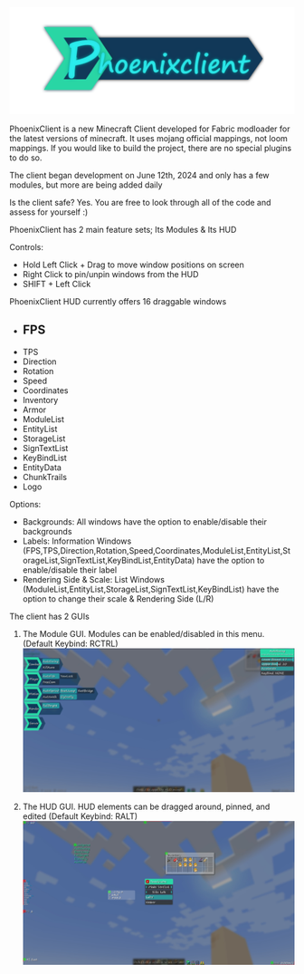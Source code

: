 ![Screenshot](pictures/Logo2.png)

PhoenixClient is a new Minecraft Client developed for Fabric modloader for the latest versions of minecraft.
It uses mojang official mappings, not loom mappings. If you would like to build the project, there are no special plugins to do so.

The client began development on June 12th, 2024 and only has a few modules, but more are being added daily

Is the client safe? Yes. You are free to look through all of the code and assess for yourself :)


PhoenixClient has 2 main feature sets; Its Modules & Its HUD

Controls:
  - Hold Left Click + Drag to move window positions on screen
  - Right Click to pin/unpin windows from the HUD
  - SHIFT + Left Click

  PhoenixClient HUD currently offers 16 draggable windows
  - FPS
    - 
  - TPS
  - Direction
  - Rotation
  - Speed
  - Coordinates
  - Inventory
  - Armor
  - ModuleList
  - EntityList
  - StorageList
  - SignTextList
  - KeyBindList
  - EntityData
  - ChunkTrails
  - Logo

  Options:
  - Backgrounds: All windows have the option to enable/disable their backgrounds
  - Labels: Information Windows (FPS,TPS,Direction,Rotation,Speed,Coordinates,ModuleList,EntityList,StorageList,SignTextList,KeyBindList,EntityData) have the option to enable/disable their label
  - Rendering Side & Scale: List Windows (ModuleList,EntityList,StorageList,SignTextList,KeyBindList) have the option to change their scale & Rendering Side (L/R)



The client has 2 GUIs

1) The Module GUI. Modules can be enabled/disabled in this menu. (Default Keybind: RCTRL)
![Screenshot](pictures/mainGUI.jpg)

2) The HUD GUI. HUD elements can be dragged around, pinned, and edited (Default Keybind: RALT)
![Screenshot](pictures/hudGUI.jpg)
